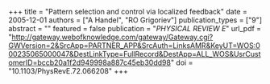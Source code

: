 +++
title = "Pattern selection and control via localized feedback"
date = 2005-12-01
authors = ["A Handel", "RO Grigoriev"]
publication_types = ["9"]
abstract = ""
featured = false
publication = "*PHYSICAL REVIEW E*"
url_pdf = "http://gateway.webofknowledge.com/gateway/Gateway.cgi?GWVersion=2&SrcApp=PARTNER_APP&SrcAuth=LinksAMR&KeyUT=WOS:000235065000047&DestLinkType=FullRecord&DestApp=ALL_WOS&UsrCustomerID=bccb20a1f2d949998a887c45eb30dd98"
doi = "10.1103/PhysRevE.72.066208"
+++

